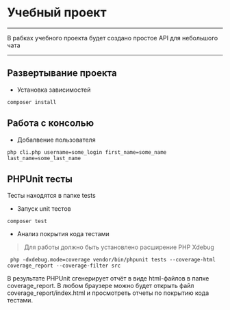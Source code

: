 Учебный проект
===
***
В рабках учебного проекта будет создано простое API для небольшого чата
***

## Развертывание проекта
* Установка зависимостей
```
composer install
```

## Работа с консолью
* Добалвение пользователя
```
php cli.php username=some_login first_name=some_name last_name=some_last_name
```

## PHPUnit тесты

Тесты находятся в папке tests

* Запуск unit тестов

```
composer test
```

* Анализ покрытия кода тестами
> Для работы должно быть установлено расширение PHP Xdebug
``` 
 php -dxdebug.mode=coverage vendor/bin/phpunit tests --coverage-html coverage_report --coverage-filter src
```
В результате PHPUnit сгенерирует отчёт в виде html-файлов в папке coverage_report. 
В любом браузере можно будет открыть файл coverage_report/index.html и просмотреть отчеты по покрытию кода тестами.